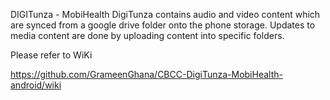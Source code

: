 DIGITunza - MobiHealth
DigiTunza contains audio and video content which are synced from a google drive folder onto the phone storage. Updates to media content are done by uploading content into specific folders.


Please refer to WiKi

https://github.com/GrameenGhana/CBCC-DigiTunza-MobiHealth-android/wiki
